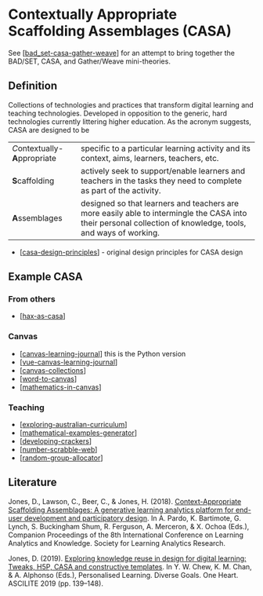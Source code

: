 # Contextually Appropriate Scaffolding Assemblages (CASA)



See [[bad_set-casa-gather-weave]] for an attempt to bring together the BAD/SET, CASA, and Gather/Weave mini-theories.

## Definition

Collections of technologies and practices that transform digital learning and teaching technologies. Developed in opposition to the generic, hard technologies currently littering higher education. As the acronym suggests, CASA are designed to be 

|   |   |
| --- | --- | 
| *C*ontextually-**A**ppropriate | specific to a particular learning activity and its context, aims, learners, teachers, etc. |
| **S**caffolding | actively seek to support/enable learners and teachers in the tasks they need to complete as part of the activity. |
| **A**ssemblages | designed so that learners and teachers are more easily able to intermingle the CASA into their personal collection of knowledge, tools, and ways of working. |

- [[casa-design-principles]] - original design principles for CASA design

## Example CASA

### From others

- [[hax-as-casa]]

### Canvas

- [[canvas-learning-journal]] this is the Python version
- [[vue-canvas-learning-journal]]
- [[canvas-collections]]
- [[word-to-canvas]]
- [[mathematics-in-canvas]]

### Teaching

- [[exploring-australian-curriculum]]
- [[mathematical-examples-generator]]
- [[developing-crackers]]
- [[number-scrabble-web]]
- [[random-group-allocator]]

## Literature

Jones, D., Lawson, C., Beer, C., & Jones, H. (2018). [Context-Appropriate Scaffolding Assemblages: A generative learning analytics platform for end-user development and participatory design](http://djon.es/blog/2018/02/02/context-appropriate-scaffolding-assemblages-a-generative-learning-analytics-platform-for-end-user-development-and-participatory-design/). In A. Pardo, K. Bartimote, G. Lynch, S. Buckingham Shum, R. Ferguson, A. Merceron, & X. Ochoa (Eds.), Companion Proceedings of the 8th International Conference on Learning Analytics and Knowledge. Society for Learning Analytics Research.

Jones, D. (2019). [Exploring knowledge reuse in design for digital learning: Tweaks, H5P, CASA and constructive templates](https://djon.es/blog/2019/08/08/exploring-knowledge-reuse-in-design-for-digital-learning-tweaks-h5p-constructive-templates-and-casa/). In Y. W. Chew, K. M. Chan, & A. Alphonso (Eds.), Personalised Learning. Diverse Goals. One Heart. ASCILITE 2019 (pp. 139–148).

[//begin]: # "Autogenerated link references for markdown compatibility"
[bad_set-casa-gather-weave]: bad_set-casa-gather-weave "The relationships between BAD/SET, CASA, and Gather/Weave"
[casa-design-principles]: casa-design-principles "Design principles for Context-Appropriate Scaffolding Assemblages (CASA)"
[hax-as-casa]: CASA/hax-as-casa "H-A-X as CASA?"
[canvas-learning-journal]: CASA/canvas-learning-journal "Canvas Learning Journal"
[vue-canvas-learning-journal]: vue-canvas-learning-journal "vue-canvas-learning-journal"
[canvas-collections]: CASA/canvas-collections "Canvas Collections"
[word-to-canvas]: CASA/word-to-canvas "Word to Canvas"
[mathematics-in-canvas]: mathematics-in-canvas "Mathematics in Canvas"
[exploring-australian-curriculum]: ../Python/exploring-australian-curriculum "Exploring australian curriculum"
[mathematical-examples-generator]: mathematical-examples-generator "Mathematical Examples Generator"
[developing-crackers]: ../Python/developing-crackers "Developing Crackers"
[number-scrabble-web]: number-scrabble-web "Number Scrabble - web implementation"
[random-group-allocator]: random-group-allocator "Random Group Allocator"
[//end]: # "Autogenerated link references"
